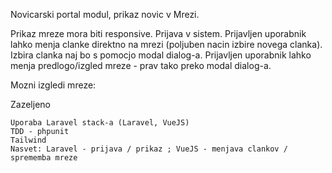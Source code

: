 Novicarski portal modul, prikaz novic v Mrezi.

Prikaz mreze mora biti responsive.
Prijava v sistem.
Prijavljen uporabnik lahko menja clanke direktno na mrezi (poljuben nacin izbire novega clanka).
Izbira clanka naj bo s pomocjo modal dialog-a.
Prijavljen uporabnik lahko menja predlogo/izgled mreze - prav tako preko modal dialog-a. 

Mozni izgledi mreze: 


Zazeljeno

    Uporaba Laravel stack-a (Laravel, VueJS)
    TDD - phpunit
    Tailwind
    Nasvet: Laravel - prijava / prikaz ; VueJS - menjava clankov / sprememba mreze



